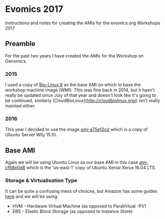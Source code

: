# Evomics 2017
Instructions and notes for creating the AMIs for the evomics.org Workshops 2017

## Preamble
For the past two years I have created the AMIs for the Workshop on Genomics.

### 2015
I used a copy of [Bio-Linux 8](http://environmentalomics.org/bio-linux/) as the base AMI on which to base the workshop machine image (WMI). This was fine back in 2014, but it hasn't really be updated since July of that year and doesn't look like it's going to be continued, similarly (CloudBioLinux](http://cloudbiolinux.org/) isn't really mainted either.

### 2016
This year I decided to use the image [ami-a75e12cd](https://console.aws.amazon.com/ec2/home?region=us-east-1#LaunchInstanceWizard:ami=ami-a75e12cd) which is a copy of Ubuntu Server Wily 15.10.

## Base AMI
Again we will be using Ubuntu Linux as our base AMI in this case [ami-cf68e0d8](https://console.aws.amazon.com/ec2/home?region=us-east-1#LaunchInstanceWizard:ami=ami-cf68e0d8) which is the 'us-east-1'	copy of Ubuntu Xenial Xerus 16.04 LTS.

### Storage & Virtualisation Type
It can be quite a confusing mess of choices, but Amazon has some guides [here](https://docs.aws.amazon.com/AWSEC2/latest/UserGuide/ComponentsAMIs.html) and we will be using:
 * HVM - Hardware Virtual Machine (as opposed to ParaVirtual -PV)
 * EBS - Elastic Block Storage (as opposed to Instance Store)


